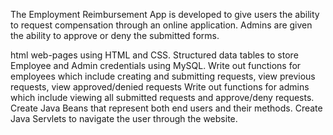 The Employment Reimbursement App is developed to give users the ability to request compensation through an online application. Admins are given the ability to approve or deny the submitted forms.

html web-pages using HTML and CSS.
Structured data tables to store Employee and Admin credentials using MySQL.
Write out functions for employees which include creating and submitting requests, view previous requests, view approved/denied requests
Write out functions for admins which include viewing all submitted requests and approve/deny requests.
Create Java Beans that represent both end users and their methods.
Create Java Servlets to navigate the user through the website.
